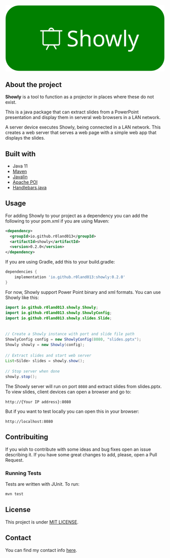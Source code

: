 
<div style="display:flex; flex-direction:row; justify-content:center; align-items:center; align-content:center; justify-items:center; width:100%;">
    <img src="readme_assets/logo.svg" alt="Logo" style="height:100%; width:100%">
</div>

## About the project

**Showly** is a tool to function as a projector in places where these do not exist.

This is a java package that can extract slides from a PowerPoint presentation and display them in serveral web browsers in a LAN network.

A server device executes Showly, being connected in a LAN network. This creates a web server
that serves a web page with a simple web app that displays the slides.

## Built with

- Java 11
- [Maven](https://maven.apache.org/index.html)
- [Javalin](https://javalin.io/)
- [Apache POI](https://poi.apache.org/)
- [Handlebars.java](https://github.com/jknack/handlebars.java)

## Usage

For adding Showly to your project as a dependency you can add the following to your pom.xml if you are using Maven:

```xml
<dependency>
  <groupId>io.github.r0land013</groupId>
  <artifactId>showly</artifactId>
  <version>0.2.0</version>
</dependency>
```

If you are using Gradle, add this to your build.gradle:

```groovy
dependencies {
    implementation 'io.github.r0land013:showly:0.2.0'
}
```

For now, Showly support Power Point binary and xml formats. You can use Showly like this:

```Java
import io.github.r0land013.showly.Showly;
import io.github.r0land013.showly.ShowlyConfig;
import io.github.r0land013.showly.slides.Slide;


// Create a Showly instance with port and slide file path
ShowlyConfig config = new ShowlyConfig(8080, "slides.pptx");
Showly showly = new Showly(config);

// Extract slides and start web server
List<Silde> slides = showly.show();

// Stop server when done
showly.stop();
``` 

The Showly server will run on port `8080` and extract slides from slides.pptx.
To view slides, client devices can open a browser and go to:

`http://{Your IP address}:8080`

But if you want to test locally you can open this in your browser:

`http://localhost:8080`

## Contribuiting

If you wish to contribute with some ideas and bug fixes open an issue describing it.
If you have some great changes to add, please, open a Pull Request.

### Running Tests
Tests are written with JUnit. To run:

```bash
mvn test
```

## License

This project is under [MIT LICENSE](/LICENSE).

## Contact

You can find my contact info [here](https://r0land013.github.io/).